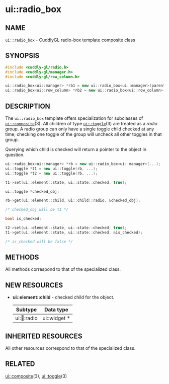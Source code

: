 ui::radio_box
=============

## NAME ##

`ui::radio_box` - CuddlyGL radio-box template composite class

## SYNOPSIS ##

```cpp
#include <cuddly-gl/radio.h>
#include <cuddly-gl/manager.h>
#include <cuddly-gl/row_column.h>

ui::radio_box<ui::manager> *rb1 = new ui::radio_box<ui::manager>(parent, ...);
ui::radio_box<ui::row_column> *rb2 = new ui::radio_box<ui::row_column>(parent, ...);
```

## DESCRIPTION ##

The `ui::radio_box` template offers specialization for subclasses of
[`ui::composite`](ui-composite.md)(3).  All children of type
[`ui::toggle`](ui-toggle.md)(3) are treated as a *radio group*.  A
radio group can only have a single toggle child checked at any time;
checking one toggle of the group will uncheck all other toggles in
that group.

Querying which child is checked will return a pointer to the object in
question.

```cpp
ui::radio_box<ui::manager> *rb = new ui::radio_box<ui::manager>(...);
ui::toggle *t1 = new ui::toggle(rb, ...);
ui::toggle *t2 = new ui::toggle(rb, ...);

t1->set(ui::element::state, ui::state::checked, true);

ui::toggle *checked_obj;

rb->get(ui::element::child, ui::child::radio, &checked_obj);

/* checked_obj will be t1 */

bool is_checked;

t2->set(ui::element::state, ui::state::checked, true);
t1->get(ui::element::state, ui::state::checked, &is_checked);

/* is_checked will be false */
```

## METHODS ##

All methods correspond to that of the specialized class.

## NEW RESOURCES ##

* **ui::element::child** - checked child for the object.

  | Subtype          | Data type    |
  | ---------------- | ------------ |
  | ui::child::radio | ui::widget * |

## INHERITED RESOURCES ##

All other resources correspond to that of the specialized class.

## RELATED ##

[ui::composite](ui-composite.md)(3), [ui::toggle](ui-toggle.md)(3)
